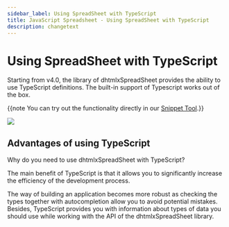 ```yaml
---
sidebar_label: Using SpreadSheet with TypeScript
title: JavaScript Spreadsheet - Using SpreadSheet with TypeScript
description: changetext
---
```


# Using SpreadSheet with TypeScript


Starting from v4.0, the library of dhtmlxSpreadSheet provides the ability to use TypeScript definitions. The built-in support of Typescript works out of the box.

{{note You can try out the functionality directly in our <a href="https://snippet.dhtmlx.com/ihtkdcoc"  target="_blank">Snippet Tool</a>.}}

<a href="https://snippet.dhtmlx.com/ihtkdcoc"  target="_blank"><img src="typescript.png"/></a>

Advantages of using TypeScript
------------------------------

Why do you need to use dhtmlxSpreadSheet with TypeScript?

The main benefit of TypeScript is that it allows you to significantly increase the efficiency of the development process.

The way of building an application becomes more robust as checking the types together with autocompletion allow you to avoid potential mistakes. Besides, TypeScript provides you with information about types of data you should use while working with the API of the dhtmlxSpreadSheet library.